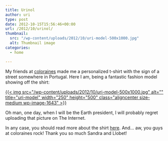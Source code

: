 ```yaml
---
title: Urinol
author: uri
type: post
date: 2012-10-15T15:56:46+00:00
url: /2012/10/urinol/
thumbnail:
  src: "/wp-content/uploads/2012/10/uri-model-500x1000.jpg"
  alt: Thumbnail image
categories:
  - home

---
```

My friends at <a href="https://coloraines.com/" target="_blank">coloraines</a> made me a personalized t-shirt with the sign of a street somewhere in Portugal. Here I am, being a fantastic fashion model showing off the shirt:

[{{< img src="/wp-content/uploads/2012/10/uri-model-500x1000.jpg" alt="" title="uri-model" width="250" height="500" class="aligncenter size-medium wp-image-1643" >}}][1]

Oh man, one day, when I will be the Earth president, I will probably regret uploading that picture on The Internet.

In any case, you should read more about the shirt <a href="https://coloraines.com/Blog/samarreta-urinol-oriol-nieto/" target="_blank">here</a>. And&#8230; aw, you guys at coloraines rock! Thank you so much Sandra and Llobet!

 [1]: /wp-content/uploads/2012/10/uri-model.jpg